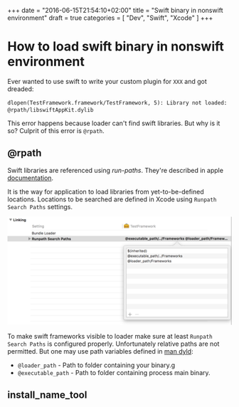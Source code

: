 +++
date = "2016-06-15T21:54:10+02:00"
title = "Swift binary in nonswift environment"
draft = true
categories = [
  "Dev",
  "Swift",
  "Xcode"
]
+++

# How to load swift binary in nonswift environment
Ever wanted to use swift to write your custom plugin for `XXX` and got dreaded:
```
dlopen(TestFramework.framework/TestFramework, 5): Library not loaded: @rpath/libswiftAppKit.dylib
```

This error happens because loader can't find swift libraries. But why is it so? Culprit of this error is `@rpath`.

## @rpath

Swift libraries are referenced using _run-paths_. They're described in apple [documentation](https://developer.apple.com/library/mac/documentation/DeveloperTools/Conceptual/DynamicLibraries/100-Articles/RunpathDependentLibraries.html).

It is the way for application to load libraries from yet-to-be-defined locations. Locations to be searched are defined in Xcode using `Runpath Search Paths` settings.

![Runpath Search Paths](/static/img/swift-in-nonswift-env-rpath.png)

To make swift frameworks visible to loader make sure at least `Runpath Search Paths` is configured properly.
Unfortunately relative paths are not permitted. But one may use path variables defined in [man dyld](https://developer.apple.com/legacy/library/documentation/Darwin/Reference/ManPages/man1/dyld.1.html):
- `@loader_path` - Path to folder containing your binary.g
- `@executable_path` - Path to folder containing process main binary.

## install_name_tool
